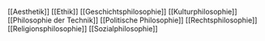 [[Aesthetik]]
[[Ethik]]
[[Geschichtsphilosophie]]
[[Kulturphilosophie]]
[[Philosophie der Technik]]
[[Politische Philosophie]]
[[Rechtsphilosophie]]
[[Religionsphilosophie]]
[[Sozialphilosophie]]
